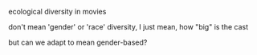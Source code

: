 


ecological diversity in movies

   don't mean 'gender' or 'race' diversity, I just mean, how "big" is
   the cast
   
   but can we adapt to mean gender-based?
   
   
